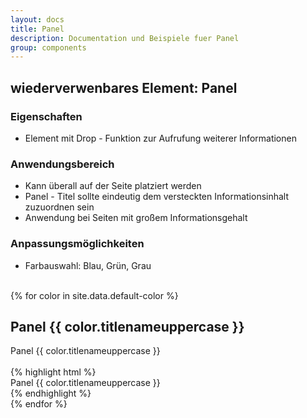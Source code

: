 ```yaml
---
layout: docs
title: Panel
description: Documentation und Beispiele fuer Panel
group: components
---
```


## wiederverwenbares Element: Panel
### Eigenschaften
* Element mit Drop - Funktion zur Aufrufung weiterer Informationen

### Anwendungsbereich
* Kann überall auf der Seite platziert werden
* Panel - Titel sollte eindeutig dem versteckten Informationsinhalt zuzuordnen sein
* Anwendung bei Seiten mit großem Informationsgehalt


### Anpassungsmöglichkeiten
* Farbauswahl: Blau, Grün, Grau

<br/>
{% for color in site.data.default-color %}


<!-- panel -->
<section class="container">
  <h1>Panel {{ color.titlenameuppercase }}</h1>
</section>
<section>
  <div class="container">
    <div class="row">
      <div class="panel panel-{{ color.cssshortname }}">
        <div class="panel-heading panel-collapsed">
          <span class="panel-title">Panel {{ color.titlenameuppercase }}</span>
          <span class="pull-right clickable">
            <i class="fa fa-angle-down"></i>
          </span>
        </div>
        <div class="panel-body" style="display: none;">
          Lorem ipsum dolor sit amet, consetetur sadipscing elitr, sed diam nonumy eirmod tempor invidunt ut labore et dolore magna
          aliquyam erat, sed diam voluptua. At vero eos et accusam et justo duo dolores et ea rebum. Stet clita kasd
          gubergren, no sea takimata sanctus est Lorem ipsum dolor sit amet. Lorem ipsum dolor sit amet, consetetur sadipscing
          eli
        </div>
      </div>
    </div>
  </div>

  <br/>

  <section class="container">
  {% highlight html %}
  <div class="container">
    <div class="row">
      <div class="panel panel-{{ color.cssshortname }}">
        <div class="panel-heading panel-collapsed">
          <span class="panel-title">Panel {{ color.titlenameuppercase }}</span>
          <span class="pull-right clickable">
            <i class="fa fa-angle-down"></i>
          </span>
        </div>
        <div class="panel-body" style="display: none;">
          Lorem ipsum dolor sit amet, consetetur sadipscing elitr, sed diam nonumy eirmod tempor invidunt ut labore et dolore magna
          aliquyam erat, sed diam voluptua. At vero eos et accusam et justo duo dolores et ea rebum. Stet clita kasd
          gubergren, no sea takimata sanctus est Lorem ipsum dolor sit amet. Lorem ipsum dolor sit amet, consetetur sadipscing
          eli
        </div>
      </div>
    </div>
  </div>
  {% endhighlight %}
  </section>

</section>
{% endfor %}


</section>
